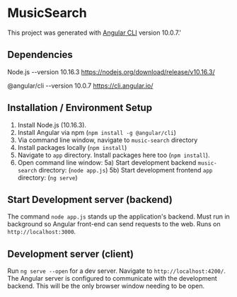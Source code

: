 # MusicSearch

This project was generated with [Angular CLI](https://github.com/angular/angular-cli) version 10.0.7.'

## Dependencies

Node.js --version 10.16.3
https://nodejs.org/download/release/v10.16.3/

@angular/cli --version 10.0.7
https://cli.angular.io/


## Installation / Environment Setup
1) Install Node.js (10.16.3).
2) Install Angular via npm (`npm install -g @angular/cli`)
3) Via command line window, navigate to `music-search` directory
4) Install packages locally (`npm install`)
4) Navigate to `app` directory.  Install packages here too (`npm install`).
5) Open command line window:
	5a) Start development backend `music-search` directory: (`node app.js`)
	5b) Start development frontend `app` directory: (`ng serve`)

## Start Development server (backend)

The command `node app.js` stands up the application's backend.  Must run in background so Angular front-end can send requests to the web. Runs on `http://localhost:3000`. 

## Development server (client)

Run `ng serve --open` for a dev server. Navigate to `http://localhost:4200/`. The Angular server is configured to communicate with the development backend.  This will be the only browser window needing to be open.



